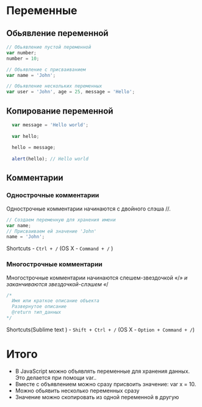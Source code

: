 # Переменные

## Обьявление переменной
```javascript
// Обьявление пустой переменной
var number;
number = 10;

// Обьявление с присваиванием
var name = 'John';

// Обьявление нескольких переменных
var user = 'John', age = 25, message = 'Hello';

```
## Копирование переменной
```javascript
  var message = 'Hello world';
  
  var hello;
  
  hello = message;
  
  alert(hello); // Hello world
```
## Комментарии

### Однострочные комментарии
Однострочные комментарии начинаются с двойного слэша //.
```javascript
// Создаем переменную для хранения имени
var name;
// Присваиваем ей значение 'John'
name = 'John';
```
Shortcuts - `Ctrl + /` (OS X - `Command + /` )
 
### Многострочные комментарии
Многострочные комментарии начинаются слешем-звездочкой «/*» и заканчиваются звездочкой-слэшем «*/
```javascript
/* 
  Имя или краткое описание объекта 
  Развернутое описание 
  @return тип_данных
*/

```
Shortcuts(Sublime text ) - `Shift + Ctrl + /` (OS X - `Option + Command + /`)
# Итого

* В JavaScript можно объявлять переменные для хранения данных. Это делается при помощи var..
* Вместе с объявлением можно сразу присвоить значение: var x = 10.
* Можно обьявить несколько переменных сразу
* Значение можно скопировать из одной переменной в другую
